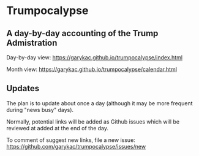 # Trumpocalypse

## A day-by-day accounting of the Trump Admistration

Day-by-day view: https://garykac.github.io/trumpocalypse/index.html

Month view: https://garykac.github.io/trumpocalypse/calendar.html

## Updates

The plan is to update about once a day (although it may be more frequent during "news busy" days).

Normally, potential links will be added as Github issues which will be reviewed at added at the end of the day.

To comment of suggest new links, file a new issue: https://github.com/garykac/trumpocalypse/issues/new

